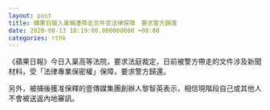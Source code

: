 ```yaml
---
layout: post
title: 蘋果日報入稟稱遭帶走文件受法律保障　要求警方歸還
date: 2020-08-13 18:19:08.000000000 +08:00
categories: rthk
---
```


《蘋果日報》今日入稟高等法院，要求法庭裁定，日前被警方帶走的文件涉及新聞材料，受「法律專業保密權」保障，要求警方歸還。

另外，被捕後獲准保釋的壹傳媒集團創辦人黎智英表示，相信現階段自己或其他人不會被送返內地審訊。
